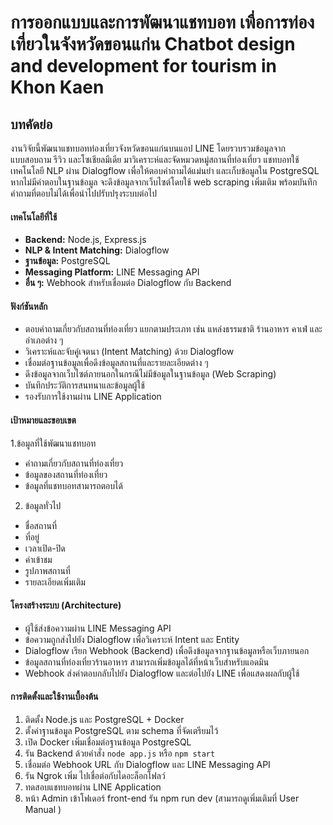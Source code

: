 # การออกแบบและการพัฒนาแชทบอท เพื่อการท่องเที่ยวในจังหวัดขอนแก่น Chatbot design and development for tourism in Khon Kaen 

## บทคัดย่อ
งานวิจัยนี้พัฒนาแชทบอทท่องเที่ยวจังหวัดขอนแก่นบนแอป LINE โดยรวบรวมข้อมูลจากแบบสอบถาม รีวิว และโซเชียลมีเดีย มาวิเคราะห์และจัดหมวดหมู่สถานที่ท่องเที่ยว แชทบอทใช้เทคโนโลยี NLP ผ่าน Dialogflow เพื่อให้ตอบคำถามได้แม่นยำ และเก็บข้อมูลใน PostgreSQL หากไม่มีคำตอบในฐานข้อมูล จะดึงข้อมูลจากเว็บไซต์โดยใช้ web scraping เพิ่มเติม พร้อมบันทึกคำถามที่ตอบไม่ได้เพื่อนำไปปรับปรุงระบบต่อไป

#### เทคโนโลยีที่ใช้
- **Backend:** Node.js, Express.js  
- **NLP & Intent Matching:** Dialogflow  
- **ฐานข้อมูล:** PostgreSQL  
- **Messaging Platform:** LINE Messaging API  
- **อื่น ๆ:** Webhook สำหรับเชื่อมต่อ Dialogflow กับ Backend

#### ฟังก์ชันหลัก
- ตอบคำถามเกี่ยวกับสถานที่ท่องเที่ยว แยกตามประเภท เช่น แหล่งธรรมชาติ ร้านอาหาร คาเฟ่ และอำเภอต่าง ๆ  
- วิเคราะห์และจับคู่เจตนา (Intent Matching) ด้วย Dialogflow  
- เชื่อมต่อฐานข้อมูลเพื่อดึงข้อมูลสถานที่และรายละเอียดต่าง ๆ  
- ดึงข้อมูลจากเว็บไซต์ภายนอกในกรณีไม่มีข้อมูลในฐานข้อมูล (Web Scraping)  
- บันทึกประวัติการสนทนาและข้อมูลผู้ใช้  
- รองรับการใช้งานผ่าน LINE Application
  
#### เป้าหมายและขอบเขต
1.ข้อมูลที่ใช้พัฒนาแชทบอท
- คำถามเกี่ยวกับสถานที่ท่องเที่ยว
- ข้อมูลของสถานที่ท่องเที่ยว
- ข้อมูลที่แชทบอทสามารถตอบได้
2. ข้อมูลทั่วไป
- ชื่อสถานที่
- ที่อยู่
- เวลาเปิด-ปิด
- ค่าเข้าชม
- รูปภาพสถานที่
- รายละเอียดเพิ่มเติม

#### โครงสร้างระบบ (Architecture)
- ผู้ใช้ส่งข้อความผ่าน LINE Messaging API  
- ข้อความถูกส่งไปยัง Dialogflow เพื่อวิเคราะห์ Intent และ Entity  
- Dialogflow เรียก Webhook (Backend) เพื่อดึงข้อมูลจากฐานข้อมูลหรือเว็บภายนอก
- ข้อมูลสถานที่ท่องเที่ยวร้านอาหาร สามารถเพิ่มข้อมูลได้ที่หน้าเว็บสำหรับแอดมิน  
- Webhook ส่งคำตอบกลับไปยัง Dialogflow และต่อไปยัง LINE เพื่อแสดงผลกับผู้ใช้

#### การติดตั้งและใช้งานเบื้องต้น
1. ติดตั้ง Node.js และ PostgreSQL + Docker
2. ตั้งค่าฐานข้อมูล PostgreSQL ตาม schema ที่จัดเตรียมไว้
3. เปิด Docker เพิ่มเชื่อมต่อฐานข้อมูล PostgreSQL
4. รัน Backend ด้วยคำสั่ง `node app.js` หรือ `npm start`  
5. เชื่อมต่อ Webhook URL กับ Dialogflow และ LINE Messaging API
6. รัน Ngrok เพิ่ม ไปเชื่อต่อกับไดอะล็อกโฟลว์
7. ทดสอบแชทบอทผ่าน LINE Application
8. หน้า Admin เข้าโฟเดอร์ front-end รัน npm run dev
(สามารถดูเพิ่มเติมที่ User Manual )

